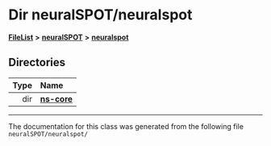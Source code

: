 

# Dir neuralSPOT/neuralspot



[**FileList**](files.md) **>** [**neuralSPOT**](dir_75594cce7c7773aa3cb253214bf56510.md) **>** [**neuralspot**](dir_b737d82f35ec218ac5a7ef4105db9c0e.md)














## Directories

| Type | Name |
| ---: | :--- |
| dir | [**ns-core**](dir_7a01d249276e526cbac17daf32597066.md) <br> |

























































------------------------------
The documentation for this class was generated from the following file `neuralSPOT/neuralspot/`

